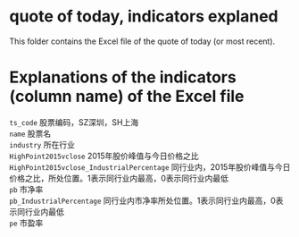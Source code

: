 # quote of today, indicators explaned
This folder contains the Excel file of the quote of today (or most recent).

# Explanations of the indicators (column name) of the Excel file
`ts_code` 股票编码，SZ深圳，SH上海 <br>
`name` 股票名 <br>
`industry` 所在行业 <br>
`HighPoint2015vclose` 2015年股价峰值与今日价格之比 <br>
`HighPoint2015vclose_IndustrialPercentage` 同行业内，2015年股价峰值与今日价格之比，所处位置。1表示同行业内最高，0表示同行业内最低 <br>
`pb` 市净率 <br>
`pb_IndustrialPercentage` 同行业内市净率所处位置。1表示同行业内最高，0表示同行业内最低 <br>
`pe` 市盈率 <br>
